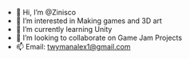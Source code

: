 - 👋 Hi, I’m @Zinisco
- 👀 I’m interested in Making games and 3D art
- 🌱 I’m currently learning Unity
- 💞️ I’m looking to collaborate on Game Jam Projects
- 📫 Email: twymanalex1@gmail.com

<!---
Zinisco/Zinisco is a ✨ special ✨ repository because its `README.md` (this file) appears on your GitHub profile.
You can click the Preview link to take a look at your changes.
--->
